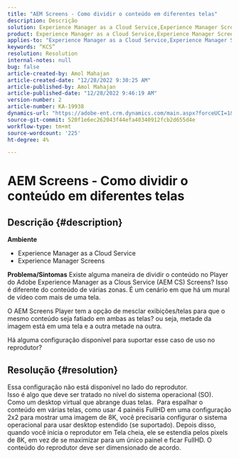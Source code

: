 ```yaml
---
title: "AEM Screens - Como dividir o conteúdo em diferentes telas"
description: Descrição
solution: Experience Manager as a Cloud Service,Experience Manager Screens
product: Experience Manager as a Cloud Service,Experience Manager Screens
applies-to: "Experience Manager as a Cloud Service,Experience Manager Screens"
keywords: “KCS”
resolution: Resolution
internal-notes: null
bug: false
article-created-by: Amol Mahajan
article-created-date: "12/28/2022 9:30:25 AM"
article-published-by: Amol Mahajan
article-published-date: "12/28/2022 9:46:19 AM"
version-number: 2
article-number: KA-19938
dynamics-url: "https://adobe-ent.crm.dynamics.com/main.aspx?forceUCI=1&pagetype=entityrecord&etn=knowledgearticle&id=06a9f43e-9286-ed11-81ac-6045bd006e5a"
source-git-commit: 520f1e6ec262043f44efa40340912fcb2d655d4e
workflow-type: tm+mt
source-wordcount: '225'
ht-degree: 4%

---
```


# AEM Screens - Como dividir o conteúdo em diferentes telas

## Descrição {#description}

<b>Ambiente</b>
- Experience Manager as a Cloud Service
- Experience Manager Screens



<b>Problema/Sintomas</b>
Existe alguma maneira de dividir o conteúdo no Player do Adobe Experience Manager as a Clous Service (AEM CS) Screens? Isso é diferente do conteúdo de várias zonas. É um cenário em que há um mural de vídeo com mais de uma tela.

O AEM Screens Player tem a opção de mesclar exibições/telas para que o mesmo conteúdo seja fatiado em ambas as telas? ou seja, metade da imagem está em uma tela e a outra metade na outra.

Há alguma configuração disponível para suportar esse caso de uso no reprodutor?


## Resolução {#resolution}

Essa configuração não está disponível no lado do reprodutor.<br>
Isso é algo que deve ser tratado no nível do sistema operacional (SO). Como um desktop virtual que abrange duas telas. 
Para espalhar o conteúdo em várias telas, como usar 4 painéis FullHD em uma configuração 2x2 para mostrar uma imagem de 8K, você precisaria configurar o sistema operacional para usar desktop estendido (se suportado). Depois disso, quando você inicia o reprodutor em Tela cheia, ele se estendia pelos pixels de 8K, em vez de se maximizar para um único painel e ficar FullHD. O conteúdo do reprodutor deve ser dimensionado de acordo.